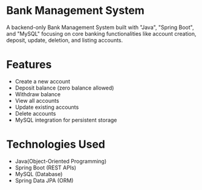 # Bank Management System #

A backend-only Bank Management System built with "Java", "Spring Boot", and "MySQL"
focusing on core banking functionalities like account creation, deposit, update, deletion, and listing accounts.

# Features #

-  Create a new account
-  Deposit balance (zero balance allowed)
-  Withdraw balance
-  View all accounts
-  Update existing accounts
-  Delete accounts
-  MySQL integration for persistent storage

# Technologies Used #

- Java(Object-Oriented Programming)
- Spring Boot (REST APIs)
- MySQL (Database)
- Spring Data JPA (ORM)



